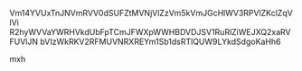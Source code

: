 Vm14YVUxTnJNVmRVV0dSUFZtMVNjVlZzVm5kVmJGcHlWV3RPVlZKclZqVlVi
R2hyWVVaYWRHVkdUbFpTCmJFWXpWWHBDVDJSV1RuRlZiWEJXQ2xaRVFUVlJN
bVIzWkRKV2RFMUVNRXREYm1Sb1dsRTlQUW9LYkdSdgoKaHh6

mxh